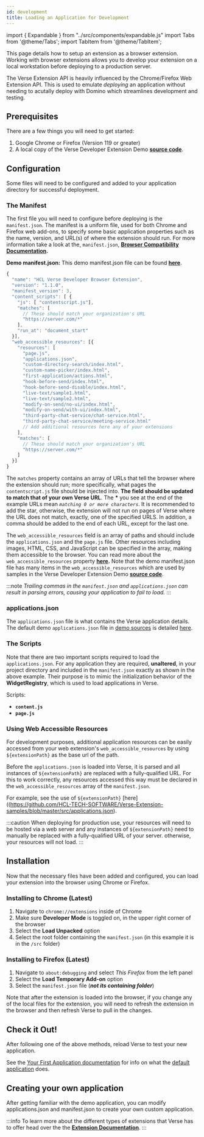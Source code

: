 ```yaml
---
id: development
title: Loading an Application for Development
---
```


import { Expandable } from "../src/components/expandable.js"
import Tabs from '@theme/Tabs';
import TabItem from '@theme/TabItem';

This page details how to setup an extension as a browser extension. Working with browser extensions allows you to develop your extension on a local workstation before deploying to a production server.

The Verse Extension API is heavily influenced by the Chrome/Firefox Web Extension API. This is used to emulate *deploying* an application without needing to acutally deploy with Domino which streamlines development and testing.

## Prerequisites

There are a few things you will need to get started:  
1. Google Chrome or Firefox (Version 119 or greater)
2. A local copy of the Verse Developer Extension Demo **[source code](https://github.com/HCL-TECH-SOFTWARE/Verse-Extension-samples)**.

## Configuration

Some files will need to be configured and added to your application directory for successful deployment.

### The Manifest

The first file you will need to configure before deploying is the ```manifest.json```. The manifest is a uniform file, used for both Chrome and Firefox web add-ons, to specify some basic application properties such as the name, version, and URL(s) of where the extension should run. For more information take a look at the, ```manifest.json```, **[Browser Compatibility Documentation](https://developer.mozilla.org/en-US/docs/Mozilla/Add-ons/WebExtensions/manifest.json#Browser_compatibility).**

**Demo manifest.json:**
This demo manifest.json file can be found **[here](https://github.com/HCL-TECH-SOFTWARE/Verse-Extension-samples/blob/master/src/manifest.json)**.

```js
{
  "name": "HCL Verse Developer Browser Extension",
  "version": "1.1.0",
  "manifest_version": 3,
  "content_scripts": [ {
    "js": [ "contentscript.js"],
    "matches": [
      // These should match your organization's URL
      "https://server.com/*"
    ],
    "run_at": "document_start"
  }],
  "web_accessible_resources": [{
    "resources": [
      "page.js",
      "applications.json",
      "custom-directory-search/index.html",
      "custom-name-picker/index.html",
      "first-application/actions.html",
      "hook-before-send/index.html",
      "hook-before-send-disable/index.html",
      "live-text/sample1.html",
      "live-text/sample2.html",
      "modify-on-send/no-ui/index.html",
      "modify-on-send/with-ui/index.html",
      "third-party-chat-service/chat-service.html",
      "third-party-chat-service/meeting-service.html"
      // Add additional resources here any of your extensions
    ],
    "matches": [
      // These should match your organization's URL
      "https://server.com/*"
    ]
  }]
}
```

The ```matches``` property contains an array of URLs that tell the browser where the extension should run; more specifically, what pages the `contentscript.js` file should be injected into. **The field should be updated to match that of your own Verse URL**. The **\*** you see at the end of the example URLs mean *`matching 0 or more characters`*. It is recommended to add the star, otherwise, the extension will not run on pages of Verse where the URL does not match, exactly, one of the specified URLS. In addition, a comma should be added to the end of each URL, except for the last one.

The ```web_accessible_resources``` field is an array of paths and should include the ```applications.json``` and the ```page.js``` file. Other resources including images, HTML, CSS, and JavaScript can be specified in the array, making them accessible to the browser. You can read more about the `web_accessible_resources` property **[here](https://developer.mozilla.org/en-US/docs/Mozilla/Add-ons/WebExtensions/manifest.json/web_accessible_resources).** Note that the demo manifest.json file has many items in the `web_accessible_resources` which are used by samples in the Verse Developer Extension Demo **[source code](https://github.com/HCL-TECH-SOFTWARE/Verse-Extension-samples)**. 

:::note
*Trailing commas in the `manifest.json` and `applications.json` can result in parsing errors, causing your application to fail to load.*
:::

### applications.json
The `applications.json` file is what contains the Verse application details. The default demo `applications.json` file in [demo sources](https://github.com/HCL-TECH-SOFTWARE/Verse-Extension-samples/blob/master/src/applications.json) is detailed [here](https://opensource.hcltechsw.com/Verse-Extension-Documentation/docs/your-first-application/).

### The Scripts  
Note that there are two important scripts required to load the `applications.json`. For any application they are required, **unaltered**, in your project directory and included in the ```manifest.json``` exactly as shown in the above example. Their purpose is to mimic the initialization behavior of the **WidgetRegistry**, which is used to load applications in Verse.  

Scripts:  
  * **```content.js```**
  * **```page.js```**  

### Using Web Accessible Resources
For development purposes, additional application resources can be easily accessed from your web extension's `web_accessible_resources` by using `${extensionPath}` as the base url of the path. 

Before the `applications.json` is loaded into Verse, it is parsed and all instances of `${extensionPath}` are replaced with a fully-qualified URL. For this to work correctly, any resources accessed this way must be declared in the `web_accessible_resources` array of the `manifest.json`.

For example, see the use of `${extensionPath}` [here]((https://github.com/HCL-TECH-SOFTWARE/Verse-Extension-samples/blob/master/src/applications.json).

:::caution
When deploying for production use, your resources will need to be hosted via a web server and any instances of `${extensionPath}` need to manually be replaced with a fully-qualified URL of your server. otherwise, your resources will not load.
:::

## Installation
Now that the necessary files have been added and configured, you can load your extension into the browser using Chrome or Firefox. 

### Installing to Chrome (Latest)
1. Navigate to ```chrome://extensions``` inside of Chrome
2. Make sure **Developer Mode** is toggled on, in the upper right corner of the browser
3. Select the **Load Unpacked** option
4. Select the root folder containing the ```manifest.json``` (in this example it is in the ```/src``` folder)

<Expandable path="deployment/load-to-chrome.gif" />

### Installing to Firefox (Latest)
1. Navigate to ```about:debugging``` and select *This Firefox* from the left panel
2. Select the **Load Temporary Add-on** option
3. Select the ```manifest.json``` file (***not its containing folder***)

<Expandable path="deployment/load-to-firefox.gif" />

Note that after the extension is loaded into the browser, if you change any of the local files for the extension, you will need to refresh the extension in the browser and then refresh Verse to pull in the changes.


## Check it Out!
After following one of the above methods, reload Verse to test your new application. 

See the [Your First Application documentation](https://opensource.hcltechsw.com/Verse-Extension-Documentation/docs/your-first-application/) for info on what the [default application](https://github.com/HCL-TECH-SOFTWARE/Verse-Extension-samples/blob/master/src/applications.json) does.

## Creating your own application
After getting familiar with the demo application, you can modify applications.json and manifest.json to create your own custom application.

:::info
To learn more about the different types of extensions that Verse has to offer head over the the **[Extension Documentation](../what-is-an-extension)**.
:::